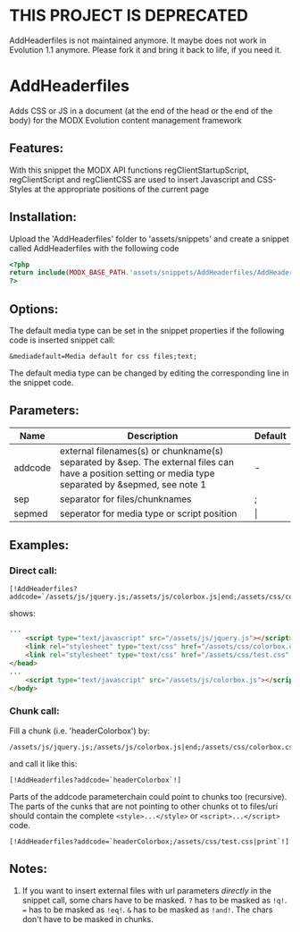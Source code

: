 # THIS PROJECT IS DEPRECATED

AddHeaderfiles is not maintained anymore. It maybe does not work in Evolution 1.1 anymore. Please fork it and bring it back to life, if you need it.

# AddHeaderfiles

Adds CSS or JS in a document (at the end of the head or the end of the body)
for the MODX Evolution content management framework

Features:
--------------------------------------------------------------------------------
With this snippet the MODX API functions regClientStartupScript, regClientScript and regClientCSS are used to insert Javascript and CSS-Styles at the appropriate positions of the current page
  
Installation:
--------------------------------------------------------------------------------
Upload the 'AddHeaderfiles' folder to 'assets/snippets' and create a snippet called AddHeaderfiles with the following code

```php
<?php
return include(MODX_BASE_PATH.'assets/snippets/AddHeaderfiles/AddHeaderfiles.snippet.php');
?>
```

Options:
--------------------------------------------------------------------------------
The default media type can be set in the snippet properties if the following code is inserted snippet call:

```
&mediadefault=Media default for css files;text;
```

The default media type can be changed by editing the corresponding line in the snippet code.

Parameters:
--------------------------------------------------------------------------------

Name | Description | Default
---- | ----------- | -------
addcode | external filenames(s) or chunkname(s) separated by &sep. The external files can have a position setting or media type separated by &sepmed, see note 1 | -
sep  | separator for files/chunknames | ;
sepmed  |  seperator for media type or script position | \|

Examples:
--------------------------------------------------------------------------------

### Direct call:

```
[!AddHeaderfiles?addcode=`/assets/js/jquery.js;/assets/js/colorbox.js|end;/assets/css/colorbox.css;/assets/css/test.css|print`!]
```

shows:

```html
...
    <script type="text/javascript" src="/assets/js/jquery.js"></script>
    <link rel="stylesheet" type="text/css" href="/assets/css/colorbox.css" media="screen, tv, projection" />
    <link rel="stylesheet" type="text/css" href="/assets/css/test.css" media="print" />
</head>
...
    <script type="text/javascript" src="/assets/js/colorbox.js"></script>
</body>
```

### Chunk call:

Fill a chunk (i.e. 'headerColorbox') by:

```
/assets/js/jquery.js;/assets/js/colorbox.js|end;/assets/css/colorbox.css
```

and call it like this:

```
[!AddHeaderfiles?addcode=`headerColorbox`!]
```

Parts of the addcode parameterchain could point to chunks too (recursive). The parts of the cunks that are not pointing to other chunks ot to files/uri should contain the complete `<style>...</style>` or `<script>...</script>` code.

```
[!AddHeaderfiles?addcode=`headerColorbox;/assets/css/test.css|print`!]
```

Notes:
--------------------------------------------------------------------------------
1. If you want to insert external files with url parameters *directly* in the snippet call, some chars have to be masked. `?` has to be masked as `!q!`. `=` has to be masked as `!eq!`. `&` has to be masked as `!and!`. The chars don't have to be masked in chunks.
